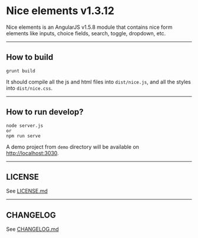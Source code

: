 # Nice elements v1.3.12
Nice elements is an AngularJS v1.5.8 module that contains nice form elements like inputs, choice fields, search, toggle, dropdown, etc.


---


## How to build

```
grunt build
```

It should compile all the js and html files into `dist/nice.js`, and all the styles into `dist/nice.css`.


---


## How to run develop?

```
node server.js
or
npm run serve
```

A demo project from `demo` directory will be available on [http://localhost:3030]().


---

## LICENSE
See [LICENSE.md](./LICENSE.md)

---

## CHANGELOG
See [CHANGELOG.md](./CHANGELOG.md)